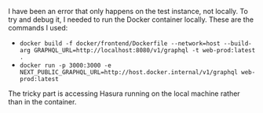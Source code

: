 I have been an error that only happens on the test instance, not locally. To try and debug it, I needed to run the Docker container locally. These are the commands I used:

- `docker build -f docker/frontend/Dockerfile --network=host --build-arg GRAPHQL_URL=http://localhost:8080/v1/graphql -t web-prod:latest .`
- `docker run -p 3000:3000 -e NEXT_PUBLIC_GRAPHQL_URL=http://host.docker.internal/v1/graphql web-prod:latest`

The tricky part is accessing Hasura running on the local machine rather than in the container.
